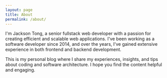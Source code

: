 ```yaml
---
layout: page
title: About
permalink: /about/
---
```


I'm Jackson Tong, a senior fullstack web developer with a passion for creating efficient and scalable web applications. I've been working as a software developer since 2014, and over the years, I've gained extensive experience in both frontend and backend development.

This is my personal blog where I share my experiences, insights, and tips about coding and software architecture. I hope you find the content helpful and engaging.
